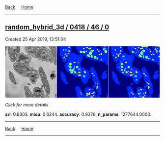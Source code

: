 
[Back](..)&nbsp;&nbsp;&nbsp;&nbsp;&nbsp;[Home](https://leapmanlab.github.io/snapshots)

---

<div class="summary"><a href="0"><h2>random_hybrid_3d / 0418 / 46 / 0</h2></a><p>Created 25 Apr 2019, 13:51:04
</p><a href="0"><img src="0/media/summary.png" align="center"></a><p>
<i>Click for more details</i>
</p></div>

**ari**: 0.8303. **miou**: 0.6244. **accuracy**: 0.9376. **n_params**: 1277644.0000. 

---

[Back](..)&nbsp;&nbsp;&nbsp;&nbsp;&nbsp;[Home](https://leapmanlab.github.io/snapshots)

---